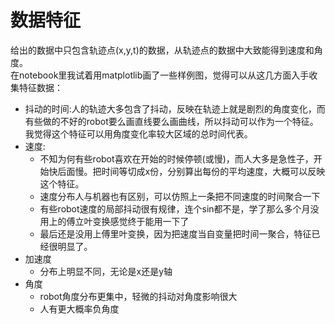 # 数据特征
给出的数据中只包含轨迹点(x,y,t)的数据，从轨迹点的数据中大致能得到速度和角度。  
在notebook里我试着用matplotlib画了一些样例图，觉得可以从这几方面入手收集特征数据：
- 抖动的时间:人的轨迹大多包含了抖动，反映在轨迹上就是剧烈的角度变化，而有些做的不好的robot要么画直线要么画曲线，所以抖动可以作为一个特征。我觉得这个特征可以用角度变化率较大区域的总时间代表。
- 速度:
	- 不知为何有些robot喜欢在开始的时候停顿(或慢)，而人大多是急性子，开始快后面慢。把时间等切成x份，分别算出每份的平均速度，大概可以反映这个特征。
	- 速度分布人与机器也有区别，可以仿照上一条把不同速度的时间聚合一下
	- 有些robot速度的局部抖动很有规律，连个sin都不是，学了那么多个月没用上的傅立叶变换感觉终于能用一下了
	- 最后还是没用上傅里叶变换，因为把速度当自变量把时间一聚合，特征已经很明显了。
- 加速度
	- 分布上明显不同，无论是x还是y轴
- 角度
	- robot角度分布更集中，轻微的抖动对角度影响很大
	- 人有更大概率负角度

